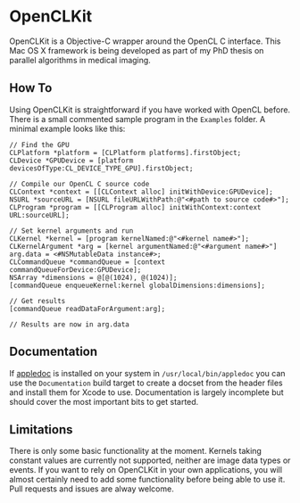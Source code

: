 OpenCLKit
=========
OpenCLKit is a Objective-C wrapper around the OpenCL C interface. This Mac OS X framework is being developed as part of my PhD thesis on parallel algorithms in medical imaging.

How To
------
Using OpenCLKit is straightforward if you have worked with OpenCL before. There 
is a small commented sample program in the `Examples` folder. A minimal example
looks like this:
```ObjC
// Find the GPU
CLPlatform *platform = [CLPlatform platforms].firstObject;
CLDevice *GPUDevice = [platform devicesOfType:CL_DEVICE_TYPE_GPU].firstObject;

// Compile our OpenCL C source code
CLContext *context = [[CLContext alloc] initWithDevice:GPUDevice];
NSURL *sourceURL = [NSURL fileURLWithPath:@"<#path to source code#>"];
CLProgram *program = [[CLProgram alloc] initWithContext:context URL:sourceURL];

// Set kernel arguments and run
CLKernel *kernel = [program kernelNamed:@"<#kernel name#>"];
CLKernelArgument *arg = [kernel argumentNamed:@"<#argument name#>"]
arg.data = <#NSMutableData instance#>;
CLCommandQueue *commandQueue = [context commandQueueForDevice:GPUDevice];
NSArray *dimensions = @[@(1024), @(1024)];
[commandQueue enqueueKernel:kernel globalDimensions:dimensions];

// Get results
[commandQueue readDataForArgument:arg];

// Results are now in arg.data
```

Documentation
-------------
If [appledoc](https://github.com/tomaz/appledoc) is installed on your system in `/usr/local/bin/appledoc` you can use the `Documentation` build target to create a docset from the header files and install them for Xcode to use. Documentation is largely incomplete but should cover the most important bits to get started.

Limitations
-----------
There is only some basic functionality at the moment. Kernels taking constant values are currently not supported, neither are image data types or events. If you want to rely on OpenCLKit in your own applications, you will almost certainly need to add some functionality before being able to use it. Pull requests and issues are alway welcome.
